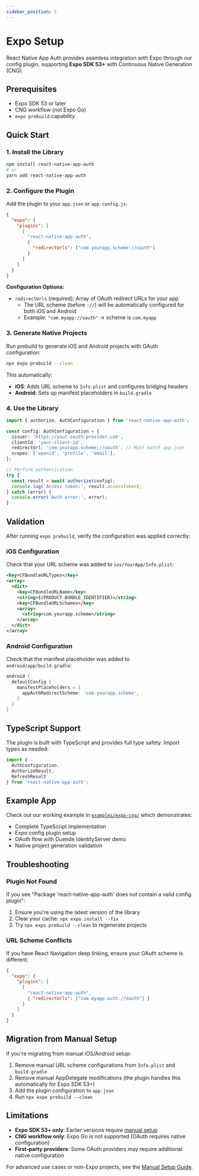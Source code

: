 ```yaml
---
sidebar_position: 1
---
```


# Expo Setup

React Native App Auth provides seamless integration with Expo through our config plugin, supporting **Expo SDK 53+** with Continuous Native Generation (CNG).

## Prerequisites

- Expo SDK 53 or later
- CNG workflow (not Expo Go)
- `expo prebuild` capability

## Quick Start

### 1. Install the Library

```bash
npm install react-native-app-auth
# or
yarn add react-native-app-auth
```

### 2. Configure the Plugin

Add the plugin to your `app.json` or `app.config.js`:

```json
{
  "expo": {
    "plugins": [
      [
        "react-native-app-auth",
        {
          "redirectUrls": ["com.yourapp.scheme://oauth"]
        }
      ]
    ]
  }
}
```

**Configuration Options:**

- `redirectUrls` (required): Array of OAuth redirect URLs for your app
  - The URL scheme (before `://`) will be automatically configured for both iOS and Android
  - Example: `"com.myapp://oauth"` → scheme is `com.myapp`

### 3. Generate Native Projects

Run prebuild to generate iOS and Android projects with OAuth configuration:

```bash
npx expo prebuild --clean
```

This automatically:
- **iOS**: Adds URL scheme to `Info.plist` and configures bridging headers
- **Android**: Sets up manifest placeholders in `build.gradle`

### 4. Use the Library

```typescript
import { authorize, AuthConfiguration } from 'react-native-app-auth';

const config: AuthConfiguration = {
  issuer: 'https://your-oauth-provider.com',
  clientId: 'your-client-id',
  redirectUrl: 'com.yourapp.scheme://oauth', // Must match app.json
  scopes: ['openid', 'profile', 'email'],
};

// Perform authentication
try {
  const result = await authorize(config);
  console.log('Access token:', result.accessToken);
} catch (error) {
  console.error('Auth error:', error);
}
```

## Validation

After running `expo prebuild`, verify the configuration was applied correctly:

### iOS Configuration

Check that your URL scheme was added to `ios/YourApp/Info.plist`:

```xml
<key>CFBundleURLTypes</key>
<array>
  <dict>
    <key>CFBundleURLName</key>
    <string>$(PRODUCT_BUNDLE_IDENTIFIER)</string>
    <key>CFBundleURLSchemes</key>
    <array>
      <string>com.yourapp.scheme</string>
    </array>
  </dict>
</array>
```

### Android Configuration

Check that the manifest placeholder was added to `android/app/build.gradle`:

```gradle
android {
  defaultConfig {
    manifestPlaceholders = [
      appAuthRedirectScheme: 'com.yourapp.scheme',
    ]
  }
}
```

## TypeScript Support

The plugin is built with TypeScript and provides full type safety. Import types as needed:

```typescript
import { 
  AuthConfiguration, 
  AuthorizeResult, 
  RefreshResult 
} from 'react-native-app-auth';
```

## Example App

Check out our working example in [`examples/expo-cng/`](https://github.com/FormidableLabs/react-native-app-auth/tree/main/examples/expo-cng) which demonstrates:

- Complete TypeScript implementation
- Expo config plugin setup
- OAuth flow with Duende IdentityServer demo
- Native project generation validation

## Troubleshooting

### Plugin Not Found

If you see "Package 'react-native-app-auth' does not contain a valid config plugin":

1. Ensure you're using the latest version of the library
2. Clear your cache: `npx expo install --fix`
3. Try `npx expo prebuild --clean` to regenerate projects

### URL Scheme Conflicts

If you have React Navigation deep linking, ensure your OAuth scheme is different:

```json
{
  "expo": {
    "plugins": [
      [
        "react-native-app-auth", 
        { "redirectUrls": ["com.myapp.auth://oauth"] }
      ]
    ]
  }
}
```


## Migration from Manual Setup

If you're migrating from manual iOS/Android setup:

1. Remove manual URL scheme configurations from `Info.plist` and `build.gradle`
2. Remove manual AppDelegate modifications (the plugin handles this automatically for Expo SDK 53+)
3. Add the plugin configuration to `app.json`
4. Run `npx expo prebuild --clean`

## Limitations

- **Expo SDK 53+ only**: Earlier versions require [manual setup](../#manual-setup)
- **CNG workflow only**: Expo Go is not supported (OAuth requires native configuration)
- **First-party providers**: Some OAuth providers may require additional native configuration

For advanced use cases or non-Expo projects, see the [Manual Setup Guide](../#manual-setup).